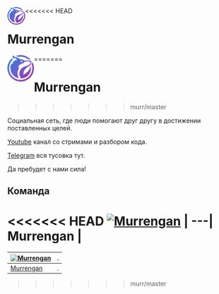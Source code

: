  
<<<<<<< HEAD
<img src="base/static/base/logo.png" title="Murrengan" align="left" height="40" />
<h1 style="text-align:left;">Murrengan</h1>
=======
<a href="https://github.com/Murrengan/murr">
    <img src="base/static/base/logo.png" alt="Murrengan logo" title="Murrengan" align="left" height="60" />
</a>

Murrengan
======================
>>>>>>> murr/master


Социальная сеть, где люди помогают друг другу в достижении поставленных целей.

[Youtube](https://www.youtube.com/murrengan) канал со стримами и разбором кода.

[Telegram](https://t.me/MurrenganChat) вся тусовка тут.

Да пребудет с нами сила!


## Команда

<<<<<<< HEAD
[![Murrengan](https://avatars3.githubusercontent.com/u/40840064?s=460&v=4)](https://github.com/Murrengan)  |
---|
**Murrengan** |
=======
[![Murrengan](https://avatars3.githubusercontent.com/u/40840064?s=460&v=4)](https://github.com/Murrengan)  | .
---|---
[Murrengan](https://github.com/Murrengan) | .
>>>>>>> murr/master
